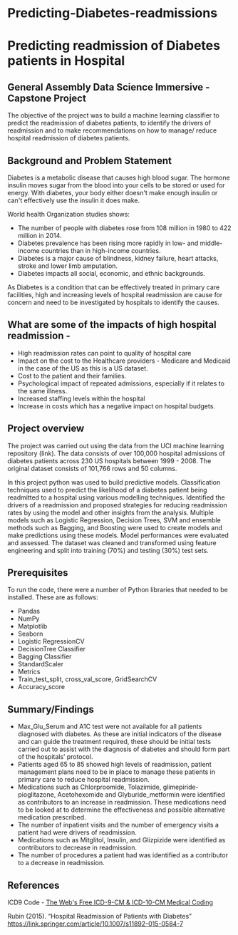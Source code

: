 # Predicting-Diabetes-readmissions
# Predicting readmission of Diabetes patients in Hospital

## General Assembly Data Science Immersive - Capstone Project

The objective of the project was to build a machine learning classifier to predict the readmission of diabetes patients, to identify the drivers of readmission and to make recommendations on how to manage/ reduce hospital readmission of diabetes patients.

## Background and Problem Statement

Diabetes is a metabolic disease that causes high blood sugar. The hormone insulin moves sugar from the blood into your cells to be stored or used for energy. With diabetes, your body either doesn't make enough insulin or can't effectively use the insulin it does make.

World health Organization studies shows:
* The number of people with diabetes rose from 108 million in 1980 to 422 million in 2014.
* Diabetes prevalence has been rising more rapidly in low- and middle-income countries than in high-income countries.
* Diabetes is a major cause of blindness, kidney failure, heart attacks, stroke and lower limb amputation. 
* Diabetes impacts all social, economic, and ethnic backgrounds.

As Diabetes is a condition  that can be effectively treated in primary care facilities, high and increasing levels of hospital readmission are cause for concern and need to be investigated by hospitals to identify the causes. 

## What are some of the impacts of high hospital readmission - 

* High readmission rates can point to quality of hospital care
* Impact on the cost to the Healthcare providers - Medicare and Medicaid in the case of the US as this is a US dataset.
* Cost to the patient and their families.
* Psychological impact of repeated admissions, especially if it relates to the same illness.
* Increased staffing levels within the hospital 
* Increase in costs which has a negative impact on hospital budgets.

 
## Project overview

The project was  carried out using the data from the UCI machine learning repository (link).
The data consists of over 100,000 hospital admissions of diabetes patients across 230 US hospitals between 1999 - 2008. The original dataset consists of 101,766 rows and 50 columns.

In this project python was used to build predictive models. Classification techniques used to predict the likelihood of a diabetes patient being readmitted to a hospital using various modelling techniques. Identified the drivers of a readmission and proposed strategies for reducing readmission rates by using the model and other insights from the analysis. Multiple models such as Logistic Regression, Decision Trees, SVM and ensemble methods such as Bagging, and Boosting were used to create models and make predictions using these models. Model performances were evaluated and assessed. 
The dataset was cleaned and transformed using feature engineering and split into training (70%) and testing (30%) test sets.

## Prerequisites

To run the code, there were a number of Python libraries that needed to be installed. These are as follows:

* Pandas
* NumPy
* Matplotlib
* Seaborn
* Logistic RegressionCV
* DecisionTree Classifier
* Bagging Classifier
* StandardScaler
* Metrics
* Train_test_split, cross_val_score, GridSearchCV
* Accuracy_score


## Summary/Findings

* Max_Glu_Serum  and A1C test were not available for all patients diagnosed with diabetes. As these are initial indicators of the disease and can guide the treatment required, these should be initial tests carried out to assist with the diagnosis of diabetes and should form part of the hospitals’ protocol.
* Patients aged 65 to 85 showed high levels of readmission, patient management plans need to be in place to manage these patients in primary care to reduce hospital readmission.
* Medications such as Chlorproomide,  Tolazimide, glimepiride-pioglitazone, Acetohexomide and Glyburide_metformin were identified as contributors to an increase in readmission.   These medications need to be looked at to determine the effectiveness and possible alternative medication prescribed.
* The number of inpatient visits and the number of emergency visits a patient had were drivers of readmission. 
* Medications such as Mitglitol, Insulin, and Glizpizide were identified as contributors to decrease in readmission.
* The number of procedures a patient had was identified as a contributor to a decrease in readmission.


## References


ICD9 Code - [The Web's Free ICD-9-CM & ICD-10-CM Medical Coding](http://www.icd9data.com/2009/Volume1/default.htm)

Rubin (2015). “Hospital Readmission of Patients with Diabetes” https://link.springer.com/article/10.1007/s11892-015-0584-7
